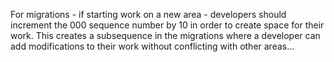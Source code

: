 

For migrations - if starting work on a new area - developers should increment the 000 sequence number by 10 in order to create space for their work.
This creates a subsequence in the migrations where a developer can add modifications to their work without conflicting with other areas...



